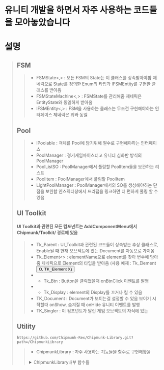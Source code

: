 # 유니티 개발을 하면서 자주 사용하는 코드들을 모아놓았습니다

# 설명

> ## FSM
>
> > - FSMState<,> : 모든 FSM의 State는 이 클래스를 상속받아야함
> >   제네릭으로 State를 정의한 Enum의 타입과 IFSMEntity를 구현한 클래스를 받아옴
> > - FSMStateMachine<,> : FSMState를 관리해줌
> >   제네릭은 EntityState와 동일하게 받아옴
> > - IFSMEntity<,> : FSM을 사용하는 클래스는 무조건 구현해야하는 인터페이스
> >   제네릭은 위와 동일
>
> ## Pool
>
> > - IPoolable : 객체를 Pool에 담기위해 필수로 구현해야하는 인터페이스
> > - PoolManager : 경기게임마이스터고 유니티 심화반 방식의 PoolManager
> > - PoolListSO : PoolManager에서 풀링할 PoolItem들을 보관하는 리스트
> > - PoolItem : PoolManager에서 풀링할 PoolItem
> > - LightPoolManager : PoolManager에서의 SO를 생성해야하는 단점을 보완함
> >   인스펙터창에서 프리팹을 링크하면 더 편하게 풀링 할 수 있음
>
> ## UI Toolkit
>
> #### UI Toolkit과 관련된 모든 컴포넌트는 AddComponentMenu에서 Chipmunk/Toolkit/ 경로에 있음
>
> > - Tk_Parent : UI_Toolkit과 관련된 코드들이 상속받는 추상 클래스로,
> >   Enable될 때 현재 오브젝트에 있는 Document를 자동으로 가져옴
> > - Tk_Element<> : elementName으로 element를 찾아 변수에 담아줌
> >   제네릭으로 Element의 타입을 받아옴
> >   (사용 예제 : Tk_Element<Button> O, TK_Element<ScriptableObject> X)
> > - - Tk_Btn : Button을 클릭했을때 onBtnClick 이벤트를 발행
> > - - Tk_Display : element의 Display를 끄거나 킬 수 있음
> > - TK_Document : Document가 보이는걸 설정할 수 있음
> >   보이기 시작할때 onShow, 숨겨질 때 onHide 유니티 이벤트를 발행
> > - TK_Singler : 이 컴포넌트가 달린 게임 오브젝트의 자식에 있는
>
> ## Utility
>``` https://github.com/Chipmunk-Rex/Chipmunk-Library.git?path=/ChipmunkLibrary ```
> > - ChipmunkLibrary : 자주 사용하는 기능들을 함수로 구현해놓음
> > <details>
> > <summary> ChipmunkLibrary내부 함수들</summary>
> > GetComponentWhenNull<> component 변수가 비어있을때만 getComponent를 해주는 함수
> > </details>
